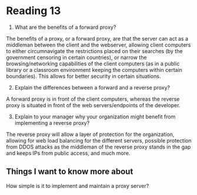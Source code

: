 # Reading 13

1. What are the benefits of a forward proxy?

The benefits of a proxy, or a forward proxy, are that the server can act as a middleman between the client and the webserver, allowing client computers to either circumnavigate the restrictions placed on their searches (by the government censoring in certain countries), or narrow the browsing/networking capabilities of the client computers (as in a public library or a classroom environment keeping the computers within certain boundaries).  This allows for better security in certain situations.

2. Explain the differences between a forward and a reverse proxy?

A forward proxy is in front of the client computers, whereas the reverse proxy is situated in front of the web servers/endpoints of the developer.  

3. Explain to your manager why your organization might benefit from implementing a reverse proxy?

The reverse proxy will allow a layer of protection for the organization, allowing for web load balancing for the different servers, possible protection from DDOS attacks as the middleman of the reverse proxy stands in the gap and keeps IPs from public access, and much more.

## Things I want to know more about

How simple is it to implement and maintain a proxy server?
